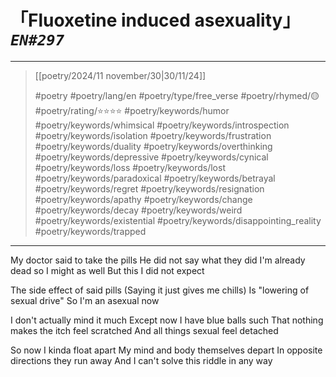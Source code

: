 # 「Fluoxetine induced asexuality」 *`EN#297`*

---

> [[poetry/2024/11 november/30|30/11/24]]
> 
> #poetry 
> #poetry/lang/en 
> #poetry/type/free_verse 
> #poetry/rhymed/🟡 
> #poetry/rating/⭐⭐⭐⭐ 
> #poetry/keywords/humor #poetry/keywords/whimsical #poetry/keywords/introspection #poetry/keywords/isolation #poetry/keywords/frustration #poetry/keywords/duality #poetry/keywords/overthinking #poetry/keywords/depressive #poetry/keywords/cynical #poetry/keywords/loss #poetry/keywords/lost #poetry/keywords/paradoxical #poetry/keywords/betrayal #poetry/keywords/regret #poetry/keywords/resignation #poetry/keywords/apathy #poetry/keywords/change #poetry/keywords/decay #poetry/keywords/weird #poetry/keywords/existential #poetry/keywords/disappointing_reality #poetry/keywords/trapped 

---

My doctor said to take the pills
He did not say what they did
I'm already dead so I might as well
But this I did not expect

The side effect of said pills
(Saying it just gives me chills)
Is "lowering of sexual drive"
So I'm an asexual now

I don't actually mind it much
Except now I have blue balls such
That nothing makes the itch feel scratched
And all things sexual feel detached

So now I kinda float apart
My mind and body themselves depart
In opposite directions they run away
And I can't solve this riddle in any way